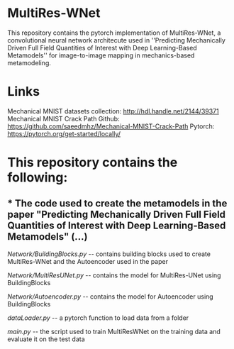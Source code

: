 # MultiRes-WNet

This repository contains the pytorch implementation of MultiRes-WNet, a convolutional neural network architecute used in ''Predicting Mechanically Driven Full Field Quantities of Interest with Deep Learning-Based Metamodels'' for image-to-image mapping in mechanics-based metamodeling.

# Links

Mechanical MNIST datasets collection: http://hdl.handle.net/2144/39371
Mechanical MNIST Crack Path Github: https://github.com/saeedmhz/Mechanical-MNIST-Crack-Path
Pytorch: https://pytorch.org/get-started/locally/

# This repository contains the following:

## * The code used to create the metamodels in the paper "Predicting Mechanically Driven Full Field Quantities of Interest with Deep Learning-Based Metamodels" (...)

*Network/BuildingBlocks.py* -- contains building blocks used to create MultiRes-WNet and the Autoencoder used in the paper

*Network/MultiResUNet.py* -- contains the model for MultiRes-UNet using BuildingBlocks

*Network/Autoencoder.py* -- contains the model for Autoencoder using BuildingBlocks

*dataLoader.py* -- a pytorch function to load data from a folder

*main.py* -- the script used to train MultiResWNet on the training data and evaluate it on the test data
